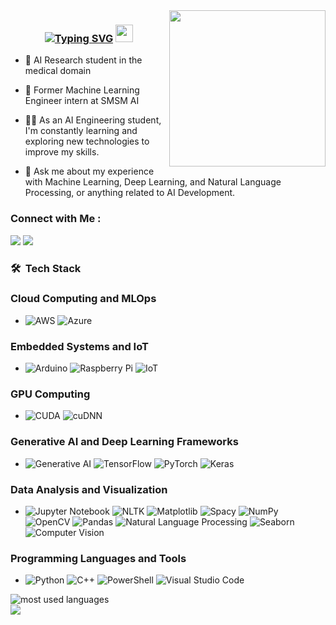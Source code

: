 <img width="250" align="right" src="https://gifdb.com/images/high/ai-pink-brain-lighting-up-e40hul85xvay2ve2.gif">



<h3 align="center">
 <a href="https://git.io/typing-svg"><img src="https://readme-typing-svg.demolab.com?font=Fira+Code&weight=100&duration=1000&pause=50&color=cf9bbf&multiline=true&random=false&width=440&height=132&lines=Welcome+to+my+profile+!;+;I'm+Abdelrahman+Hassan;+;Artificial+Intelligence+Engineer" alt="Typing SVG" /></a>
  <img src="https://media.giphy.com/media/hvRJCLFzcasrR4ia7z/giphy.gif" width="28">
</h3>

<!-- Typing SVG by DenverCoder1 - https://github.com/DenverCoder1/readme-typing-svg -->
<p align="center">

- 🏥 AI Research student in the medical domain
- 🏢 Former Machine Learning Engineer intern at SMSM AI
  
- 👨‍💻 As an AI Engineering student, I'm constantly learning and exploring new technologies to improve my skills.

- 💬 Ask me about my experience with Machine Learning, Deep Learning, and Natural Language Processing, or anything related to AI Development.


### Connect with Me :

<a href="https://linkedin.com/in/abdelrahman-hassan1" target="_blank"><img src="https://img.shields.io/badge/-Abdelrahman%20Hassan-0077B5?style=for-the-badge&logo=Linkedin&logoColor=pink"/></a>
<a href="https://t.me/abderlahman_hassan" target="_blank"><img src="https://img.shields.io/badge/-Abdelrahman%20Hassan-0077B5?style=for-the-badge&logo=Telegram&logoColor=pink"/></a>


### 🛠 &nbsp;Tech Stack

### Cloud Computing and MLOps 
- ![AWS](https://img.shields.io/badge/-AWS-05122A?style=flat&logo=amazon-aws) ![Azure](https://img.shields.io/badge/-Azure-05122A?style=flat&logo=microsoft-azure) 

### Embedded Systems and IoT
- ![Arduino](https://img.shields.io/badge/-Arduino-05122A?style=flat&logo=arduino) ![Raspberry Pi](https://img.shields.io/badge/-Raspberry%20Pi-05122A?style=flat&logo=Raspberry-Pi) ![IoT](https://img.shields.io/badge/-IoT-05122A?style=flat&logo=iot)

### GPU Computing 
- ![CUDA](https://img.shields.io/badge/-CUDA-05122A?style=flat&logo=nvidia) ![cuDNN](https://img.shields.io/badge/-cuDNN-05122A?style=flat)

### Generative AI and Deep Learning Frameworks
- ![Generative AI](https://img.shields.io/badge/-Generative%20AI-05122A?style=flat) ![TensorFlow](https://img.shields.io/badge/-TensorFlow-05122A?style=flat&logo=tensorflow) ![PyTorch](https://img.shields.io/badge/-PyTorch-05122A?style=flat&logo=pytorch) ![Keras](https://img.shields.io/badge/-Keras-05122A?style=flat&logo=keras)

### Data Analysis and Visualization 
- ![Jupyter Notebook](https://img.shields.io/badge/-Jupyter%20Notebook-05122A?style=flat&logo=jupyter) ![NLTK](https://img.shields.io/badge/-NLTK-05122A?style=flat&logo=nltk) ![Matplotlib](https://img.shields.io/badge/-Matplotlib-05122A?style=flat&logo=matplotlib) ![Spacy](https://img.shields.io/badge/-Spacy-05122A?style=flat&logo=spacy) ![NumPy](https://img.shields.io/badge/-NumPy-05122A?style=flat&logo=numpy) ![OpenCV](https://img.shields.io/badge/-OpenCV-05122A?style=flat&logo=opencv) ![Pandas](https://img.shields.io/badge/-Pandas-05122A?style=flat&logo=pandas) ![Natural Language Processing](https://img.shields.io/badge/-Natural%20Language%20Processing-05122A?style=flat) ![Seaborn](https://img.shields.io/badge/-Seaborn-05122A?style=flat&logo=seaborn) ![Computer Vision](https://img.shields.io/badge/-Computer%20Vision-05122A?style=flat)

### Programming Languages and Tools
- ![Python](https://img.shields.io/badge/-Python-05122A?style=flat&logo=python) ![C++](https://img.shields.io/badge/-C++-05122A?style=flat&logo=c%2B%2B) ![PowerShell](https://img.shields.io/badge/-PowerShell-05122A?style=flat&logo=powershell) ![Visual Studio Code](https://img.shields.io/badge/-Visual%20Studio%20Code-05122A?style=flat&logo=visual-studio-code&logoColor=007ACC)






<img align="left" src="https://github-readme-stats.vercel.app/api/top-langs?username=abdelrahmanhassan111&show_icons=true&locale=en&layout=compact&theme=radical" alt="most used languages" />
<br>
<a href="https://komarev.com/ghpvc/?username=abdelrahmanhassan111&style=for-the-badge">
    <img src="https://komarev.com/ghpvc/?username=abdelrahmanhassan111&style=for-the-badge">
</a>
